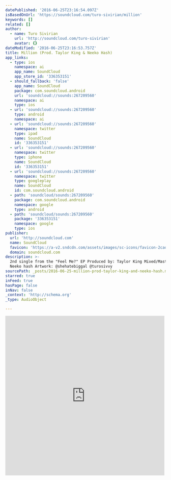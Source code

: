 ```yaml
---
datePublished: '2016-06-25T23:16:54.097Z'
isBasedOnUrl: 'https://soundcloud.com/turo-sivirian/million'
keywords: []
related: []
author:
  - name: Turo Sivirian
    url: 'http://soundcloud.com/turo-sivirian'
    avatar: {}
dateModified: '2016-06-25T23:16:53.757Z'
title: Million (Prod. Taylor King & Neeko Hash)
app_links:
  - type: ios
    namespace: ai
    app_name: SoundCloud
    app_store_id: '336353151'
  - should_fallback: 'false'
    app_name: SoundCloud
    package: com.soundcloud.android
    url: 'soundcloud://sounds:267209560'
    namespace: ai
    type: ios
  - url: 'soundcloud://sounds:267209560'
    type: android
    namespace: ai
  - url: 'soundcloud://sounds:267209560'
    namespace: twitter
    type: ipad
    name: SoundCloud
    id: '336353151'
  - url: 'soundcloud://sounds:267209560'
    namespace: twitter
    type: iphone
    name: SoundCloud
    id: '336353151'
  - url: 'soundcloud://sounds:267209560'
    namespace: twitter
    type: googleplay
    name: SoundCloud
    id: com.soundcloud.android
  - path: 'soundcloud/sounds:267209560'
    package: com.soundcloud.android
    namespace: google
    type: android
  - path: 'soundcloud/sounds:267209560'
    package: '336353151'
    namespace: google
    type: ios
publisher:
  url: 'http://soundcloud.com'
  name: SoundCloud
  favicon: 'https://a-v2.sndcdn.com/assets/images/sc-icons/favicon-2cadd14b.ico'
  domain: soundcloud.com
description: >-
  2nd single from the "Feel Me?" EP Produced by: Taylor King Mixed/Mastered:
  Neeko hash Artwork: @shehatebiggal @turosivvy
sourcePath: _posts/2016-06-25-million-prod-taylor-king-and-neeko-hash.md
starred: true
inFeed: true
hasPage: false
inNav: false
_context: 'http://schema.org'
_type: AudioObject

---
```

<iframe src="https://cdn.embedly.com/widgets/media.html?src=https%3A%2F%2Fw.soundcloud.com%2Fplayer%2F%3Fvisual%3Dtrue%26url%3Dhttp%253A%252F%252Fapi.soundcloud.com%252Ftracks%252F267209560%26show_artwork%3Dtrue&amp;url=https%3A%2F%2Fsoundcloud.com%2Fturo-sivirian%2Fmillion&amp;image=http%3A%2F%2Fi1.sndcdn.com%2Fartworks-000165637305-2i31mr-t500x500.jpg&amp;key=b7d04c9b404c499eba89ee7072e1c4f7&amp;type=text%2Fhtml&amp;schema=soundcloud" width="500" height="500" scrolling="no" frameborder="0" allowfullscreen="" style=""></iframe>